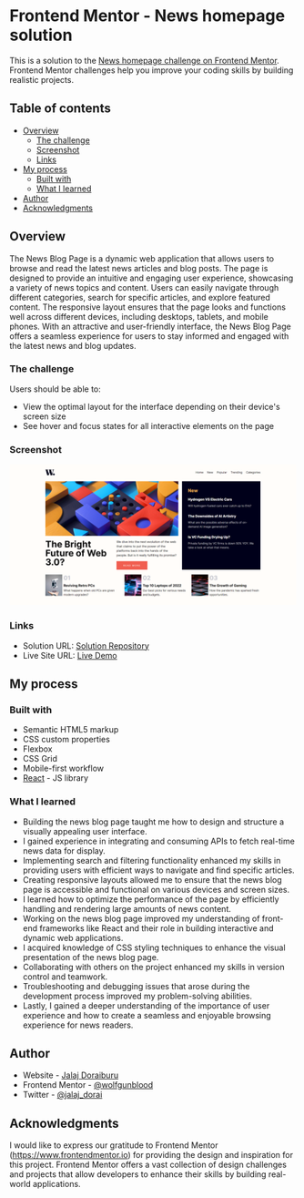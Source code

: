 # Frontend Mentor - News homepage solution

This is a solution to the [News homepage challenge on Frontend Mentor](https://www.frontendmentor.io/challenges/news-homepage-H6SWTa1MFl). Frontend Mentor challenges help you improve your coding skills by building realistic projects. 

## Table of contents

- [Overview](#overview)
  - [The challenge](#the-challenge)
  - [Screenshot](#screenshot)
  - [Links](#links)
- [My process](#my-process)
  - [Built with](#built-with)
  - [What I learned](#what-i-learned)
- [Author](#author)
- [Acknowledgments](#acknowledgments)

## Overview

The News Blog Page is a dynamic web application that allows users to browse and read the latest news articles and blog posts. The page is designed to provide an intuitive and engaging user experience, showcasing a variety of news topics and content. Users can easily navigate through different categories, search for specific articles, and explore featured content. The responsive layout ensures that the page looks and functions well across different devices, including desktops, tablets, and mobile phones. With an attractive and user-friendly interface, the News Blog Page offers a seamless experience for users to stay informed and engaged with the latest news and blog updates.

### The challenge

Users should be able to:

- View the optimal layout for the interface depending on their device's screen size
- See hover and focus states for all interactive elements on the page

### Screenshot

![](./Screenshot.png)

### Links

- Solution URL: [Solution Repository](https://github.com/wolfgunblood/new-homepage)
- Live Site URL: [Live Demo](https://wolfgunblood.github.io/new-homepage/)

## My process

### Built with

- Semantic HTML5 markup
- CSS custom properties
- Flexbox
- CSS Grid
- Mobile-first workflow
- [React](https://reactjs.org/) - JS library


### What I learned

- Building the news blog page taught me how to design and structure a visually appealing user interface.
- I gained experience in integrating and consuming APIs to fetch real-time news data for display.
- Implementing search and filtering functionality enhanced my skills in providing users with efficient ways to navigate and find specific articles.
- Creating responsive layouts allowed me to ensure that the news blog page is accessible and functional on various devices and screen sizes.
- I learned how to optimize the performance of the page by efficiently handling and rendering large amounts of news content.
- Working on the news blog page improved my understanding of front-end frameworks like React and their role in building interactive and dynamic web applications.
- I acquired knowledge of CSS styling techniques to enhance the visual presentation of the news blog page.
- Collaborating with others on the project enhanced my skills in version control and teamwork.
- Troubleshooting and debugging issues that arose during the development process improved my problem-solving abilities.
- Lastly, I gained a deeper understanding of the importance of user experience and how to create a seamless and enjoyable browsing experience for news readers.

## Author

- Website - [Jalaj Doraiburu](https://wolfgunblood.github.io/portfolio/)
- Frontend Mentor - [@wolfgunblood](https://www.frontendmentor.io/profile/wolfgunblood)
- Twitter - [@jalaj_dorai](https://twitter.com/jalaj_dorai)


## Acknowledgments

I would like to express our gratitude to Frontend Mentor (https://www.frontendmentor.io) for providing the design and inspiration for this project. Frontend Mentor offers a vast collection of design challenges and projects that allow developers to enhance their skills by building real-world applications.
